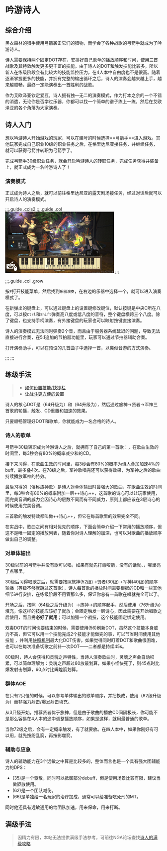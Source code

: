 # 吟游诗人
<FloatTOC />

## 综合介绍

黑衣森林的猎手使用弓箭袭击它们的猎物，而学会了各种战歌的弓箭手就成为了吟游诗人。

诗人需要保持两个固定DOT存在，安排好自己歌单的播放顺序和时间，使用三首战歌及其特效触发更多更丰富的技能。由于诗人的DOT和触发技能比较多，所以新人在练级阶段会有比较大的技能监控压力，在4人本中自由度也不是很高。随着逐渐掌握更多的技能，并拥有完整的输出循环之后，诗人的演奏会越来越上手，越来越顺畅，最终一定能演奏出一首胜利的战歌。

作为艾欧泽亚钦定爱豆，诗人拥有独一无二的演奏模式，作为打本之余的一个不错的消遣，无论你是否学过乐器，你都可以找一个简单的谱子练上一练，然后在艾欧泽亚的各个角落为大家演奏。

## 诗人入门

想以吟游诗人开始游戏的玩家，可以在建号的时候选择==弓箭手==进入游戏。其他玩家完成自己职业10级的职业任务之后，在格里达尼亚接任务<quest name="如何加入弓箭手行会" />，并继续<quest name="百步穿杨的弓箭手" />任务，就可以获得弓箭并转职为弓箭手了。

完成弓箭手30级职业任务<quest name="毫无迷惘的眼瞳" type="plus" />，就会开启吟游诗人的转职任务<quest name="诗与弓交织的旋律" type="plus" />，完成任务获得<item name="吟游诗人之证" />并装备上，就正式成为一名吟游诗人了！

### 演奏模式

正式成为诗人之后，就可以前往格里达尼亚的露天剧场接任务<quest type="plus" name="演奏心中的旋律" />，经过对话后就可以开启诗人的演奏模式。

;;;.guide .cols2
;;;.guide .col
<img src="./bard.assets/perform.jpg" width="350" />
;;;

;;;.guide .col .grow

按`P`打开技能菜单，然后找到`乐器演奏`，在右边的乐器中选择一个，就可以进入演奏模式了。

在新弹出的键盘上，可以通过键盘上的设置键修改键位，默认按键是中央C所在八度，可以按`Ctrl`和`Shift`弹奏高八度或低八度的音符，整个键盘横跨三个八度。除了键盘，也支持手柄演奏，有外接键盘的玩家也可以映射按键直接演奏。

诗人的演奏模式无法同时弹奏2个音，而且由于服务器系统延迟的问题，导致无法直接进行合奏，在5.1追加的节拍器功能里，玩家可以通过节拍器辅助合奏。

打开演奏助手，可以在预设的几首曲子中选择一首，以类似音游的方式演奏。

;;;
;;;

## 练级手法

> * [如何设置技能/快捷栏](/ui/hotbar.md)
> * [让战斗更方便的设置](/ui/battle.md)

诗人的核心DOT是<Action name="毒咬箭" />（64升级为<Action name="烈毒咬箭" />）和<Action name="风蚀箭" />（64升级为<Action name="狂风蚀箭" />），然后通过<Action name="放浪神的小步舞曲">旅神</Action>→<Action name="贤者的叙事谣">贤者</Action>→<Action name="军神的赞美歌">军神</Action>三首歌的轮播，触发<Action name="完美音调" />、<Action name="失血箭" />CD重置和加速的效果。

只要顺畅管理好DOT和歌单，你就能成为一名合格的诗人。

### 诗人的歌单

弓箭手30级转职成为吟游诗人之后，就拥有了自己的第一首歌：<Action name="贤者的叙事谣" />，在歌曲生效的时间里，每3秒会有80%的概率减少<Action name="失血箭" />和<Action name="死亡箭雨" />的CD。

接下来习得<Action name="军神的赞美歌" />，在歌曲生效的时间里，每3秒会有80%的概率为诗人叠加加速4%的buff，最多叠4次。在78级之后，军神歌唱完还可以获得<Status :id="1932" name="军神的加护" />效果，为军神之后的歌曲持续播放军神的特效。

最后习得的<Action name="放浪神的小步舞曲" />（俗称旅神歌）是诗人对单体输出时最强大的歌曲，在歌曲生效的时间里，每3秒会有80%的概率附加一层++诗心++，这首歌的诗心可以让玩家使用<Action name="完美音调" />，而完美音调的威力会因诗心的层数不同而有不同威力，原则上都应该在3层诗心的时候使用完美音调。

三首歌的触发特效都叫做++诗心++，但它在每首歌里的效果完全不同。

在实战中，歌曲之间有相对优先的顺序，下面会简单介绍一下常用的播放顺序，但这不是唯一固定的播放列表，随着你对诗人理解的加深，也可以对歌曲的播放顺序做出自己的调整。

### 对单体输出 

30级以前的弓箭手并没有歌可以唱，如果有<Action name="毒咬箭" />就先打毒咬箭，没有的话就<Action name="强力射击" />、<Action name="失血箭" />，哪里亮了点哪里。

30级后习得唱歌之后，就需要按照<Action name="放浪神的小步舞曲">旅神</Action>(52级)→<Action name="贤者的叙事谣">贤者</Action>(30级)→<Action name="军神的赞美歌">军神</Action>(40级)的顺序轮播（等级不够就跳过这首歌），诗人每首歌的播放时间需要根据<Action name="猛者强击" />的CD和一些其他细节进行安排，在练级阶段不用管那么多，保证你总有一首歌在唱就完全可以了。

开场之后，按照<Action name="风蚀箭" />（64级之后升级为<Action name="狂风蚀箭" />）→<Action name="放浪神的小步舞曲">旅神</Action>→<Action name="烈毒咬箭" />的顺序起手，然后使用<Action name="强力射击" />（76升级为<Action name="爆发射击" />）填充，像<Action name="失血箭" />这样的技能应该好了就放；<Action name="九天连箭" />会固定触发一层诗心，因此需要在开始唱歌之后使用，而且**务必好了就用**；<Action name="纷乱箭" />可以加强一个战技，这个技能固定绑定<Action name="辉煌箭" />使用。

双毒DOT的时间快要结束的时候，需要使用<Action name="伶牙俐齿" />(56)刷新DOT，虽然这个技能本身威力不高，但它可以用一个技能完成2个技能才能做完的事，可以节省时间使用其他技能 ，并利用[快照机制](/basic/battle.md#DOT)最大化DOT伤害。如果觉得同时盯着DOT和歌曲很困难，也可以在每次准备切歌之前补一次DOT——二者都是持续45s。

80级时，诗人会获得<Action name="绝峰箭" />和灵魂之声特性，当诗人演奏歌曲时，灵魂之声会自动积累，可以简单理解为：灵魂之声超过80放最划算，如果小怪快死了，则45点时比爆发射击划算，60点时比辉煌箭划算。

### 群体AOE

在只有2只怪的时候，可以参考单体输出的歌单顺序，并把<Action name="失血箭" />换成<Action name="死亡箭雨" />，使用<Action name="连珠箭" />（82级升级为<Action name="百首龙牙箭" />）而非强力射击/爆发射击填充。

从3只怪开始，推荐<Action name="贤者的叙事谣">贤者</Action>优于<Action name="放浪神的小步舞曲">旅神</Action>，但是由于歌曲的播放CD间隔极长，你可能不是那么容易在4人本的途中调整播放顺序，如果是这样，就用最普通的歌单。

当你72级之后，<Action name="连珠箭" />会有一定概率触发<Action name="影噬箭" />，有了就要放。在四人本中，如果你刚好有<Action name="纷乱箭" />可以用，就先按纷乱箭，再按影噬箭。

### 辅助与应急

诗人的辅助能力在3个远敏之中算是比较多的，整体而言也是一个具有强大团辅能力的DPS：
* <Action name="光阴神的礼赞凯歌" />(35)是一个驱散，同时可以抵御部分debuff，但是使用场景比较有限，建议当做驱散使用。
* <Action name="行吟" />(62)是一个团队减伤。
* <Action name="大地神的抒情恋歌" />(66)是单独给一名玩家的治疗加成，通常可以给准备吃死刑的MT。

同时他还具有远敏通用的<Action name="速行" />给团队加速，<Action name="内丹" />用来保命，<Action name="伤头" />用来打断。

## 满级手法

> 因精力有限，本站无法提供满级手法参考，可前往NGA论坛查找[诗人的满级攻略](https://bbs.nga.cn/thread.php?key=%E8%AF%97%E4%BA%BA&fid=698)
